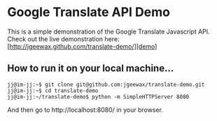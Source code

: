 # Google Translate API Demo

This is a simple demonstration of the Google Translate Javascript API.
Check out the live demonstration here: [http://jgeewax.github.com/translate-demo/][demo]

## How to run it on your local machine...

    jj@im-jj:~$ git clone git@github.com:jgeewax/translate-demo.git
    jj@im-jj:~$ cd translate-demo
    jj@im-jj:~/translate-demo$ python -m SimpleHTTPServer 8080

And then go to http://localhost:8080/ in your browser.

[demo]: http://jgeewax.github.com/translate-demo/
